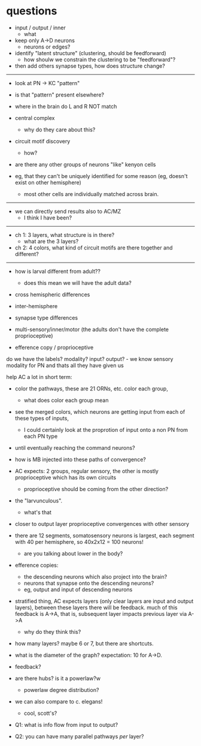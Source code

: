 # questions

- input / output / inner 
    - what 
- keep only A->D neurons
    - neurons or edges?
- identify "latent structure" (clustering, should be feedforward)
    - how shoulw we constrain the clustering to be "feedforward"?
- then add others synapse types, how does structure change?

----

- look at PN -> KC "pattern"
- is that "pattern" present elsewhere?
- where in the brain do L and R NOT match

- central complex
    - why do they care about this?
- circuit motif discovery
    - how?

- are there any other groups of neurons "like" kenyon cells
- eg, that they can't be uniquely identified for some reason (eg, doesn't exist on other hemisphere)
  - most other cells are individually matched across brain.

----

- we can directly send results also to AC/MZ
    - I think I have been?

-----

- ch 1: 3 layers, what structure is in there?
    - what are the 3 layers?
- ch 2: 4 colors, what kind of circuit motifs are there together and different?

-----

- how is larval different from adult??
    - does this mean we will have the adult data?

- cross hemispheric differences
- inter-hemisphere
- synapse type differences
- multi-sensory/inner/motor  (the adults don't have the complete proprioceptive)
- efference copy  / proprioceptive

do we have the labels? modality? input? output?
    - we know sensory modality for PN and thats all they have given us 

help AC a lot in short term:

- color the pathways, these are 21 ORNs, etc. color each group,
    - what does color each group mean
- see the merged colors, which neurons are getting input from each of these types of inputs,
    - I could certainly look at the proprotion of input onto a non PN from each PN type
- until eventually reaching the command neurons?
- how is MB injected into these paths of convergence?
- AC expects: 2 groups, regular sensory, the other is mostly proprioceptive which has its own circuits
    - proprioceptive should be coming from the other direction?
- the "larvunculous".
    - what's that
- closer to output layer proprioceptive convergences with other sensory
- there are 12 segments, somatosensory neurons is largest, each segment with 40 per hemisphere, so 40x2x12 = 100 neurons!
    - are you talking about lower in the body?

- efference copies:
  
  - the descending neurons which also project into the brain?
  - neurons that synapse onto the descending neurons?
  - eg, output and input of descending neurons

- stratified thing, AC expects layers (only clear layers are input and output layers), between these layers there will be feedback.  much of this feedback is A->A, that is, subsequent layer impacts previous layer via A->A
    - why do they think this?
- how many layers? maybe 6 or 7, but there are shortcuts.
- what is the diameter of the graph? expectation: 10 for A->D.

- feedback?
- are there hubs? is it a powerlaw?w
    - powerlaw degree distribution?
- we can also compare to c. elegans!
    - cool, scott's?

- Q1: what is info flow from input to output?
- Q2: you can have many parallel pathways *per* layer?
